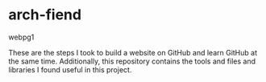 # arch-fiend
webpg1

These are the steps I took to build a website on GitHub and learn GitHub at the same time.
Additionally, this repository contains the tools and files and libraries I found useful in
this project.
